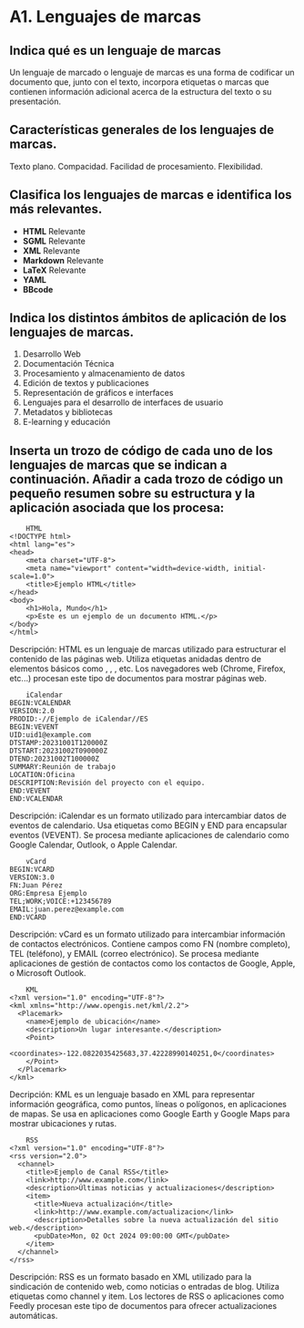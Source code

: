 # A1. Lenguajes de marcas

## Indica qué es un lenguaje de marcas

Un lenguaje de marcado o lenguaje de marcas es una forma de codificar un documento que, junto con el texto, incorpora etiquetas o marcas que contienen información adicional acerca de la estructura del texto o su presentación. 

## Características generales de los lenguajes de marcas.

Texto plano.
Compacidad.
Facilidad de procesamiento.
Flexibilidad.


## Clasifica los lenguajes de marcas e identifica los más relevantes.

- **HTML** Relevante
- **SGML** Relevante
- **XML**  Relevante
- **Markdown** Relevante
- **LaTeX** Relevante
- **YAML**
- **BBcode**



## Indica los distintos ámbitos de aplicación de los lenguajes de marcas.

1. Desarrollo Web
2. Documentación Técnica
3. Procesamiento y almacenamiento de datos
4. Edición de textos y publicaciones
5. Representación de gráficos e interfaces
6. Lenguajes para el desarrollo de interfaces de usuario
7. Metadatos y bibliotecas
8. E-learning y educación

## Inserta un trozo de código de cada uno de los lenguajes de marcas que se indican a continuación. Añadir a cada trozo de código un pequeño resumen sobre su estructura y la aplicación asociada que los procesa:
``` 
    HTML
<!DOCTYPE html>
<html lang="es">
<head>
    <meta charset="UTF-8">
    <meta name="viewport" content="width=device-width, initial-scale=1.0">
    <title>Ejemplo HTML</title>
</head>
<body>
    <h1>Hola, Mundo</h1>
    <p>Este es un ejemplo de un documento HTML.</p>
</body>
</html>
``` 
Descripción: HTML es un lenguaje de marcas utilizado para estructurar el contenido de las páginas web. Utiliza etiquetas anidadas dentro de elementos básicos como <html>, <head>, <body>, etc. Los navegadores web (Chrome, Firefox, etc...) procesan este tipo de documentos para mostrar páginas web.

```
    iCalendar
BEGIN:VCALENDAR
VERSION:2.0
PRODID:-//Ejemplo de iCalendar//ES
BEGIN:VEVENT
UID:uid1@example.com
DTSTAMP:20231001T120000Z
DTSTART:20231002T090000Z
DTEND:20231002T100000Z
SUMMARY:Reunión de trabajo
LOCATION:Oficina
DESCRIPTION:Revisión del proyecto con el equipo.
END:VEVENT
END:VCALENDAR
```
Descripción: iCalendar es un formato utilizado para intercambiar datos de eventos de calendario. Usa etiquetas como BEGIN y END para encapsular eventos (VEVENT). Se procesa mediante aplicaciones de calendario como Google Calendar, Outlook, o Apple Calendar.

```
    vCard
BEGIN:VCARD
VERSION:3.0
FN:Juan Pérez
ORG:Empresa Ejemplo
TEL;WORK;VOICE:+123456789
EMAIL:juan.perez@example.com
END:VCARD
```
Descripción: vCard es un formato utilizado para intercambiar información de contactos electrónicos. Contiene campos como FN (nombre completo), TEL (teléfono), y EMAIL (correo electrónico). Se procesa mediante aplicaciones de gestión de contactos como los contactos de Google, Apple, o Microsoft Outlook.

```
    KML
<?xml version="1.0" encoding="UTF-8"?>
<kml xmlns="http://www.opengis.net/kml/2.2">
  <Placemark>
    <name>Ejemplo de ubicación</name>
    <description>Un lugar interesante.</description>
    <Point>
      <coordinates>-122.0822035425683,37.42228990140251,0</coordinates>
    </Point>
  </Placemark>
</kml>
```
Decripción: KML es un lenguaje basado en XML para representar información geográfica, como puntos, líneas o polígonos, en aplicaciones de mapas. Se usa en aplicaciones como Google Earth y Google Maps para mostrar ubicaciones y rutas.

```
    RSS
<?xml version="1.0" encoding="UTF-8"?>
<rss version="2.0">
  <channel>
    <title>Ejemplo de Canal RSS</title>
    <link>http://www.example.com</link>
    <description>Últimas noticias y actualizaciones</description>
    <item>
      <title>Nueva actualización</title>
      <link>http://www.example.com/actualizacion</link>
      <description>Detalles sobre la nueva actualización del sitio web.</description>
      <pubDate>Mon, 02 Oct 2024 09:00:00 GMT</pubDate>
    </item>
  </channel>
</rss>
```
Descripción: RSS es un formato basado en XML utilizado para la sindicación de contenido web, como noticias o entradas de blog. Utiliza etiquetas como channel y item. Los lectores de RSS o aplicaciones como Feedly procesan este tipo de documentos para ofrecer actualizaciones automáticas.
